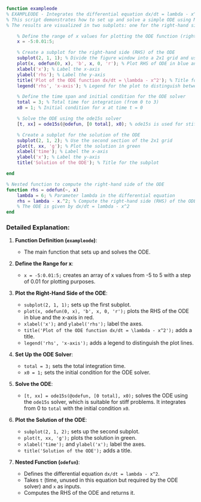 ```matlab
function exampleode
% EXAMPLEODE - Integrates the differential equation dx/dt = lambda - x^2
% This script demonstrates how to set up and solve a simple ODE using MATLAB's ode15s solver.
% The results are visualized in two subplots: one for the right-hand side of the ODE and one for the solution.

    % Define the range of x values for plotting the ODE function (right-hand side)
    x = -5:0.01:5;

    % Create a subplot for the right-hand side (RHS) of the ODE
    subplot(2, 1, 1); % Divide the figure window into a 2x1 grid and use the first section
    plot(x, odefun(0, x), 'b', x, 0, 'r'); % Plot RHS of ODE in blue and x-axis in red
    xlabel('x'); % Label the x-axis
    ylabel('rhs'); % Label the y-axis
    title('Plot of the ODE function dx/dt = \lambda - x^2'); % Title for the subplot
    legend('rhs', 'x-axis'); % Legend for the plot to distinguish between the RHS and x-axis

    % Define the time span and initial condition for the ODE solver
    total = 3; % Total time for integration (from 0 to 3)
    x0 = 1; % Initial condition for x at time t = 0

    % Solve the ODE using the ode15s solver
    [t, xx] = ode15s(@odefun, [0 total], x0); % ode15s is used for stiff ODEs

    % Create a subplot for the solution of the ODE
    subplot(2, 1, 2); % Use the second section of the 2x1 grid
    plot(t, xx, 'g'); % Plot the solution in green
    xlabel('time'); % Label the x-axis
    ylabel('x'); % Label the y-axis
    title('Solution of the ODE'); % Title for the subplot

end

% Nested function to compute the right-hand side of the ODE
function rhs = odefun(~, x)
    lambda = 6; % Parameter lambda in the differential equation
    rhs = lambda - x.^2; % Compute the right-hand side (RHS) of the ODE
    % The ODE is given by dx/dt = lambda - x^2
end
```

### Detailed Explanation:

1. **Function Definition (`exampleode`)**:
    - The main function that sets up and solves the ODE.

2. **Define the Range for x**:
    - `x = -5:0.01:5;` creates an array of x values from -5 to 5 with a step of 0.01 for plotting purposes.

3. **Plot the Right-Hand Side of the ODE**:
    - `subplot(2, 1, 1);` sets up the first subplot.
    - `plot(x, odefun(0, x), 'b', x, 0, 'r');` plots the RHS of the ODE in blue and the x-axis in red.
    - `xlabel('x');` and `ylabel('rhs');` label the axes.
    - `title('Plot of the ODE function dx/dt = \lambda - x^2');` adds a title.
    - `legend('rhs', 'x-axis');` adds a legend to distinguish the plot lines.

4. **Set Up the ODE Solver**:
    - `total = 3;` sets the total integration time.
    - `x0 = 1;` sets the initial condition for the ODE solver.

5. **Solve the ODE**:
    - `[t, xx] = ode15s(@odefun, [0 total], x0);` solves the ODE using the `ode15s` solver, which is suitable for stiff problems. It integrates from 0 to `total` with the initial condition `x0`.

6. **Plot the Solution of the ODE**:
    - `subplot(2, 1, 2);` sets up the second subplot.
    - `plot(t, xx, 'g');` plots the solution in green.
    - `xlabel('time');` and `ylabel('x');` label the axes.
    - `title('Solution of the ODE');` adds a title.

7. **Nested Function (`odefun`)**:
    - Defines the differential equation `dx/dt = lambda - x^2`.
    - Takes `t` (time, unused in this equation but required by the ODE solver) and `x` as inputs.
    - Computes the RHS of the ODE and returns it.
